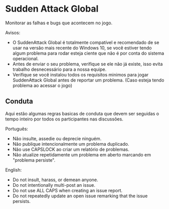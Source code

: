 # Sudden Attack Global
Monitorar as falhas e bugs que acontecem no jogo.

Avisos:
* O SuddenAttack Global é totalmente compatível e recomendado de se usar na versão mais recente do Windows 10, se você estiver tendo algum problema para rodar esteja ciente que não é por conta do sistema operacional.
* Antes de enviar o seu problema, verifique se ele não já existe, isso evita trabalho desnecessário para a nossa equipe.
* Verifique se você instalou todos os requisitos minimos para jogar SuddenAttack Global antes de reportar um problema. (Caso esteja tendo problema ao acessar o jogo)

Conduta
-------
Aqui estão algumas regras basicas de conduta que devem ser seguidas o tempo inteiro por todos os participantes nas discussões.

Português:
- Não insulte, assedie ou deprecie ninguém.
- Não publique intencionalmente um problema duplicado.
- Não use CAPSLOCK ao criar um relatório de problemas.
- Não atualize repetidamente um problema em aberto marcando em "problema persiste".

English:
- Do not insult, harass, or demean anyone.
- Do not intentionally multi-post an issue.
- Do not use ALL CAPS when creating an issue report.
- Do not repeatedly update an open issue remarking that the issue persists.